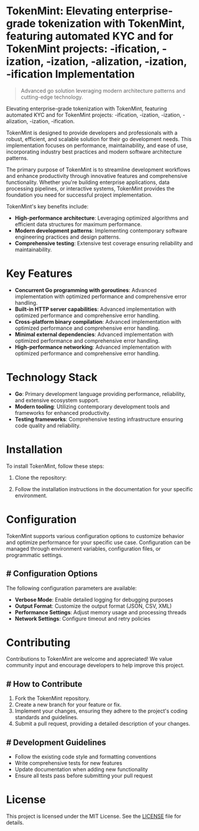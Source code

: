 <!-- fallback_TokenMint_20251019211047_53373 -->

# TokenMint: Elevating enterprise-grade tokenization with TokenMint, featuring automated KYC and for TokenMint projects: -ification, -ization, -ization, -alization, -ization, -ification Implementation
> Advanced go solution leveraging modern architecture patterns and cutting-edge technology.

Elevating enterprise-grade tokenization with TokenMint, featuring automated KYC and for TokenMint projects: -ification, -ization, -ization, -alization, -ization, -ification.

TokenMint is designed to provide developers and professionals with a robust, efficient, and scalable solution for their go development needs. This implementation focuses on performance, maintainability, and ease of use, incorporating industry best practices and modern software architecture patterns.

The primary purpose of TokenMint is to streamline development workflows and enhance productivity through innovative features and comprehensive functionality. Whether you're building enterprise applications, data processing pipelines, or interactive systems, TokenMint provides the foundation you need for successful project implementation.

TokenMint's key benefits include:

* **High-performance architecture**: Leveraging optimized algorithms and efficient data structures for maximum performance.
* **Modern development patterns**: Implementing contemporary software engineering practices and design patterns.
* **Comprehensive testing**: Extensive test coverage ensuring reliability and maintainability.

# Key Features

* **Concurrent Go programming with goroutines**: Advanced implementation with optimized performance and comprehensive error handling.
* **Built-in HTTP server capabilities**: Advanced implementation with optimized performance and comprehensive error handling.
* **Cross-platform binary compilation**: Advanced implementation with optimized performance and comprehensive error handling.
* **Minimal external dependencies**: Advanced implementation with optimized performance and comprehensive error handling.
* **High-performance networking**: Advanced implementation with optimized performance and comprehensive error handling.

# Technology Stack

* **Go**: Primary development language providing performance, reliability, and extensive ecosystem support.
* **Modern tooling**: Utilizing contemporary development tools and frameworks for enhanced productivity.
* **Testing frameworks**: Comprehensive testing infrastructure ensuring code quality and reliability.

# Installation

To install TokenMint, follow these steps:

1. Clone the repository:


2. Follow the installation instructions in the documentation for your specific environment.

# Configuration

TokenMint supports various configuration options to customize behavior and optimize performance for your specific use case. Configuration can be managed through environment variables, configuration files, or programmatic settings.

## # Configuration Options

The following configuration parameters are available:

* **Verbose Mode**: Enable detailed logging for debugging purposes
* **Output Format**: Customize the output format (JSON, CSV, XML)
* **Performance Settings**: Adjust memory usage and processing threads
* **Network Settings**: Configure timeout and retry policies

# Contributing

Contributions to TokenMint are welcome and appreciated! We value community input and encourage developers to help improve this project.

## # How to Contribute

1. Fork the TokenMint repository.
2. Create a new branch for your feature or fix.
3. Implement your changes, ensuring they adhere to the project's coding standards and guidelines.
4. Submit a pull request, providing a detailed description of your changes.

## # Development Guidelines

* Follow the existing code style and formatting conventions
* Write comprehensive tests for new features
* Update documentation when adding new functionality
* Ensure all tests pass before submitting your pull request

# License

This project is licensed under the MIT License. See the [LICENSE](https://github.com/xxxPOUPOUxxx/TokenMint/blob/main/LICENSE) file for details.
